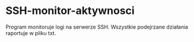 # SSH-monitor-aktywnosci
Program monitoruje logi na serwerze SSH. Wszystkie podejrzane działania raportuje w pliku txt.

